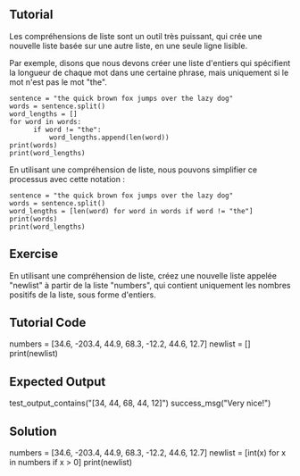 Tutorial
--------

Les compréhensions de liste sont un outil très puissant, qui crée une nouvelle liste basée sur une autre liste, en une seule ligne lisible.

Par exemple, disons que nous devons créer une liste d'entiers qui spécifient la longueur de chaque mot dans une certaine phrase, mais uniquement si le mot n'est pas le mot "the".

    sentence = "the quick brown fox jumps over the lazy dog"
    words = sentence.split()
    word_lengths = []
    for word in words:
          if word != "the":
              word_lengths.append(len(word))
    print(words)
    print(word_lengths)

En utilisant une compréhension de liste, nous pouvons simplifier ce processus avec cette notation :

    sentence = "the quick brown fox jumps over the lazy dog"
    words = sentence.split()
    word_lengths = [len(word) for word in words if word != "the"]
    print(words)
    print(word_lengths)

Exercise
--------

En utilisant une compréhension de liste, créez une nouvelle liste appelée "newlist" à partir de la liste "numbers", qui contient uniquement les nombres positifs de la liste, sous forme d'entiers.

Tutorial Code
-------------
numbers = [34.6, -203.4, 44.9, 68.3, -12.2, 44.6, 12.7]
newlist = []
print(newlist)

Expected Output
---------------

test_output_contains("[34, 44, 68, 44, 12]")
success_msg("Very nice!")

Solution
--------
numbers = [34.6, -203.4, 44.9, 68.3, -12.2, 44.6, 12.7]
newlist = [int(x) for x in numbers if x > 0]
print(newlist)